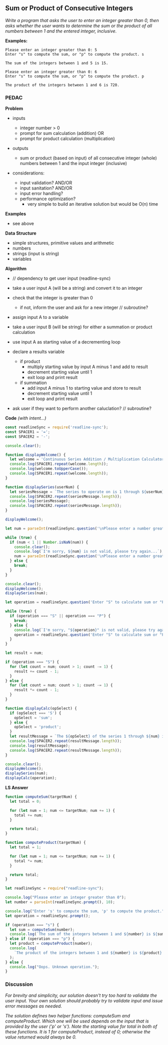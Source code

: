 ## Sum or Product of Consecutive Integers
*Write a program that asks the user to enter an integer greater than 0, then asks whether the user wants to determine the sum or the product of all numbers between 1 and the entered integer, inclusive.*

**Examples:**
```
Please enter an integer greater than 0: 5
Enter "s" to compute the sum, or "p" to compute the product. s

The sum of the integers between 1 and 5 is 15.
```
```
Please enter an integer greater than 0: 6
Enter "s" to compute the sum, or "p" to compute the product. p

The product of the integers between 1 and 6 is 720.
```

### PEDAC

**Problem**
- inputs
  - integer number > 0
  - prompt for sum calculation (addition) OR
  - prompt for product calculation (multiplication)
- outputs
  - sum or product (based on input) of all consecutive integer (whole) numbers between 1 and the input integer (inclusive)

- considerations:
  - input validation? AND/OR
  - input sanitation? AND/OR
  - input error handling?
  - performance optimization?
    - very simple to build an iterative solution but would be O(n) time

**Examples**
- see above

**Data Structure**
- simple structures, primitive values and arithmetic
- numbers
- strings (input is string)
- variables

**Algorithm**

- // dependency to get user input (readline-sync)
- take a user input A (will be a string) and convert it to an integer
- check that the integer is greater than 0
  - if not, inform the user and ask for a new integer // subroutine?
- assign input A to a variable

- take a user input B (will be string) for either a summation or product calculation
- use input A as starting value of a decrementing loop
- declare a results variable
  - if product
    - multiply starting value by input A minus 1 and add to result
    - decrement starting value until 1
    - exit loop and print result
  - if summation
    - add input A minus 1 to starting value and store to result
    - decrement starting value until 1
    - exit loop and print result
- ask user if they want to perform another caluclation? // subroutine?

**Code** *(with intent...)*

```js
const readlineSync = require('readline-sync');
const SPACER1 = '=';
const SPACER2 = '-';

console.clear();

function displayWelcome() {
  let welcome = 'Continuous Series Addition / Multiplication Calculator';
  console.log(SPACER1.repeat(welcome.length));
  console.log(welcome.toUpperCase());
  console.log(SPACER1.repeat(welcome.length));
}

function displaySeries(userNum) {
  let seriesMessage = `The series to operate on is 1 through ${userNum}`;
  console.log(SPACER2.repeat(seriesMessage.length));
  console.log(seriesMessage);
  console.log(SPACER2.repeat(seriesMessage.length));
}

displayWelcome();

let num = parseInt(readlineSync.question('\nPlease enter a number greater than 0...\n'), 10);

while (true) {
  if (num < 1 || Number.isNaN(num)) {
    console.clear();
    console.log(`I'm sorry, ${num} is not valid, please try again...`);
    num = parseInt(readlineSync.question('\nPlease enter a number greater than 0...\n'), 10);
  } else {
    break;
  }
}

console.clear();
displayWelcome();
displaySeries(num);

let operation = readlineSync.question('Enter "S" to calculate sum or "P" to calculate product...\n').toUpperCase();

while (true) {
  if (operation === "S" || operation === "P") {
    break;
  } else {
    console.log(`I'm sorry, "${operation}" is not valid, please try again...`);
    operation = readlineSync.question('Enter "S" to calculate sum or "P" to calculate product...\n').toUpperCase();
  }
}

let result = num;

if (operation === "S") {
  for (let count = num; count > 1; count -= 1) {
    result += count - 1;
  }
} else {
  for (let count = num; count > 1; count -= 1) {
    result *= count - 1;
  }
}

function displayCalc(opSelect) {
  if (opSelect === 'S') {
    opSelect = 'sum';
  } else {
    opSelect = 'product';
  }
  let resultMessage = `The ${opSelect} of the series 1 through ${num} is ${result}`;
  console.log(SPACER2.repeat(resultMessage.length));
  console.log(resultMessage);
  console.log(SPACER2.repeat(resultMessage.length));
}

console.clear();
displayWelcome();
displaySeries(num);
displayCalc(operation);
```

**LS Answer**
```js
function computeSum(targetNum) {
  let total = 0;

  for (let num = 1; num <= targetNum; num += 1) {
    total += num;
  }

  return total;
}

function computeProduct(targetNum) {
  let total = 1;

  for (let num = 1; num <= targetNum; num += 1) {
    total *= num;
  }

  return total;
}

let readlineSync = require("readline-sync");

console.log("Please enter an integer greater than 0");
let number = parseInt(readlineSync.prompt(), 10);

console.log("Enter 's' to compute the sum, 'p' to compute the product.");
let operation = readlineSync.prompt();

if (operation === "s") {
  let sum = computeSum(number);
  console.log(`The sum of the integers between 1 and ${number} is ${sum}.`);
} else if (operation === "p") {
  let product = computeProduct(number);
  console.log(
    `The product of the integers between 1 and ${number} is ${product}.`
  );
} else {
  console.log("Oops. Unknown operation.");
}
```

### Discussion
*For brevity and simplicity, our solution doesn't try too hard to validate the user input. Your own solution should probably try to validate input and issue error messages as needed.*

*The solution defines two helper functions: computeSum and computeProduct. Which one will be used depends on the input that is provided by the user ('p' or 's'). Note the starting value for total in both of these functions. It is 1 for computeProduct, instead of 0; otherwise the value returned would always be 0.*